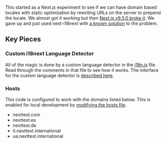 This started as a Next.js experiment to see if we can have domain based locales with static optimization by rewriting URLs on the server to prepend the locale. We almost got it working but then [Next.js v9.5.0 broke it](issues/3). We gave up and just used next-i18next with [a known solution](https://github.com/isaachinman/next-i18next/issues/16#issuecomment-520853281) to the problem.

## Key Pieces

### Custom i18next Language Detector

All of the magic is done by a custom language detector in the [i18n.js](blob/master/src/i18n.js) file. Read through the comments in that file to see how it works. The interface for the custom language detector is [described here](https://github.com/i18next/i18next-http-middleware#interface).

### Hosts

This code is configured to work with the domains listed below. This is enabled for local development by [modifying the hosts file](https://www.hostgator.com/help/article/how-do-i-change-my-hosts-file).

- nexttest.com
- nexttest.es
- nexttest.de
- it.nexttest.international
- ua.nexttest.international

